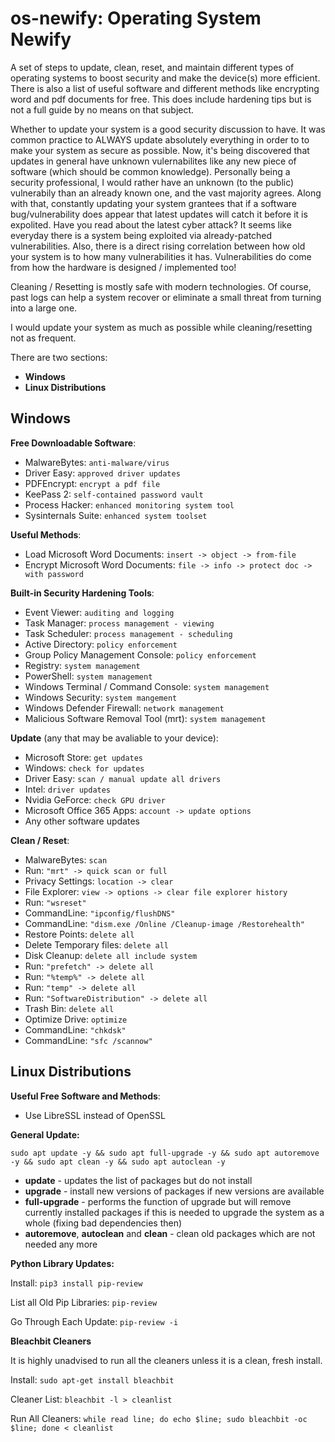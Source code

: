 # os-newify: Operating System Newify

A set of steps to update, clean, reset, and maintain different types of operating systems to boost security and make the device(s) more efficient. There is also a list of useful software and different methods like encrypting word and pdf documents for free. This does include hardening tips but is not a full guide by no means on that subject.

Whether to update your system is a good security discussion to have. It was common practice to ALWAYS update absolutely everything in order to to make your system as secure as possible. Now, it's being discovered that updates in general have unknown vulernabilites like any new piece of software (which should be common knowledge). Personally being a security professional, I would rather have an unknown (to the public) vulnerabily than an already known one, and the vast majority agrees. Along with that, constantly updating your system grantees that if a software bug/vulnerability does appear that latest updates will catch it before it is expolited. Have you read about the latest cyber attack? It seems like everyday there is a system being exploited via already-patched vulnerabilities. Also, there is a direct rising correlation between how old your system is to how many vulnerabilities it has. Vulnerabilities do come from how the hardware is designed / implemented too!

Cleaning / Resetting is mostly safe with modern technologies. Of course, past logs can help a system recover or eliminate a small threat from turning into a large one.

I would update your system as much as possible while cleaning/resetting not as frequent.

There are two sections:

* **Windows**
* **Linux Distributions**


## Windows

**Free Downloadable Software**:

* MalwareBytes: `anti-malware/virus`
* Driver Easy: `approved driver updates`
* PDFEncrypt: `encrypt a pdf file`
* KeePass 2: `self-contained password vault`
* Process Hacker: `enhanced monitoring system tool`
* Sysinternals Suite: `enhanced system toolset`

**Useful Methods**:

* Load Microsoft Word Documents: `insert -> object -> from-file`
* Encrypt Microsoft Word Documents: `file -> info -> protect doc -> with password`

**Built-in Security Hardening Tools**:

* Event Viewer: `auditing and logging`
* Task Manager: `process management - viewing`
* Task Scheduler: `process management - scheduling`
* Active Directory: `policy enforcement`
* Group Policy Management Console: `policy enforcement`
* Registry: `system management`
* PowerShell: `system management`
* Windows Terminal / Command Console: `system management`
* Windows Security: `system mangement`
* Windows Defender Firewall: `network management`
* Malicious Software Removal Tool (mrt): `system management`

**Update** (any that may be avaliable to your device):

* Microsoft Store: `get updates`
* Windows: `check for updates`
* Driver Easy: `scan / manual update all drivers`
* Intel: `driver updates`
* Nvidia GeForce: `check GPU driver`
* Microsoft Office 365 Apps: `account -> update options`
* Any other software updates

**Clean / Reset**:

* MalwareBytes: `scan`
* Run: `"mrt" -> quick scan or full`
* Privacy Settings: `location -> clear`
* File Explorer: `view -> options -> clear file explorer history`
* Run: `"wsreset"`
* CommandLine: `"ipconfig/flushDNS"`
* CommandLine: `"dism.exe /Online /Cleanup-image /Restorehealth"`
* Restore Points: `delete all`
* Delete Temporary files: `delete all`
* Disk Cleanup: `delete all include system`
* Run: `"prefetch" -> delete all`
* Run: `"%temp%" -> delete all`
* Run: `"temp" -> delete all`
* Run: `"SoftwareDistribution" -> delete all`
* Trash Bin: `delete all`
* Optimize Drive: `optimize`
* CommandLine: `"chkdsk"`
* CommandLine: `"sfc /scannow"`


## Linux Distributions

**Useful Free Software and Methods**:

* Use LibreSSL instead of OpenSSL

**General Update:**

`sudo apt update -y && sudo apt full-upgrade -y && sudo apt autoremove -y && sudo apt clean -y && sudo apt autoclean -y`
* **update** - updates the list of packages but do not install
* **upgrade** - install new versions of packages if new versions are available
* **full-upgrade** - performs the function of upgrade but will remove currently installed packages if this is needed to upgrade the system as a whole (fixing bad dependencies then)
* **autoremove**, **autoclean** and **clean** - clean old packages which are not needed any more

**Python Library Updates:**

Install: `pip3 install pip-review`

List all Old Pip Libraries: `pip-review`

Go Through Each Update: `pip-review -i`

**Bleachbit Cleaners**

It is highly unadvised to run all the cleaners unless it is a clean, fresh install.

Install: `sudo apt-get install bleachbit`

Cleaner List: `bleachbit -l > cleanlist`

Run All Cleaners: `while read line; do echo $line; sudo bleachbit -oc $line; done < cleanlist`
